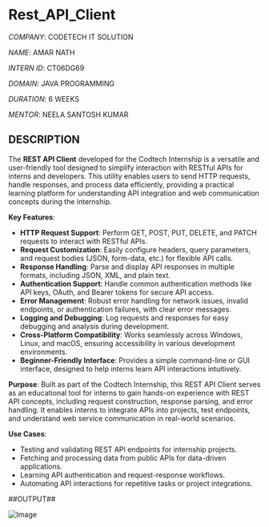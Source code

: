 # Rest_API_Client

*COMPANY*: CODETECH IT SOLUTION

*NAME*: AMAR NATH

*INTERN ID*: CT06DG69

*DOMAIN*: JAVA PROGRAMMING

*DURATION*: 6 WEEKS

*MENTOR*: NEELA SANTOSH KUMAR

## DESCRIPTION  ##

The **REST API Client** developed for the Codtech Internship is a versatile and user-friendly tool designed to simplify interaction with RESTful APIs for interns and developers. This utility enables users to send HTTP requests, handle responses, and process data efficiently, providing a practical learning platform for understanding API integration and web communication concepts during the internship.

**Key Features**:
- **HTTP Request Support**: Perform GET, POST, PUT, DELETE, and PATCH requests to interact with RESTful APIs.
- **Request Customization**: Easily configure headers, query parameters, and request bodies (JSON, form-data, etc.) for flexible API calls.
- **Response Handling**: Parse and display API responses in multiple formats, including JSON, XML, and plain text.
- **Authentication Support**: Handle common authentication methods like API keys, OAuth, and Bearer tokens for secure API access.
- **Error Management**: Robust error handling for network issues, invalid endpoints, or authentication failures, with clear error messages.
- **Logging and Debugging**: Log requests and responses for easy debugging and analysis during development.
- **Cross-Platform Compatibility**: Works seamlessly across Windows, Linux, and macOS, ensuring accessibility in various development environments.
- **Beginner-Friendly Interface**: Provides a simple command-line or GUI interface, designed to help interns learn API interactions intuitively.

**Purpose**:
Built as part of the Codtech Internship, this REST API Client serves as an educational tool for interns to gain hands-on experience with REST API concepts, including request construction, response parsing, and error handling. It enables interns to integrate APIs into projects, test endpoints, and understand web service communication in real-world scenarios.

**Use Cases**:
- Testing and validating REST API endpoints for internship projects.
- Fetching and processing data from public APIs for data-driven applications.
- Learning API authentication and request-response workflows.
- Automating API interactions for repetitive tasks or project integrations.
  
##OUTPUT##

![Image](https://github.com/user-attachments/assets/4e12daea-07ba-40fa-a5f4-dfbca35b75e0)
